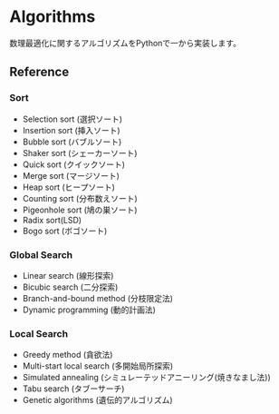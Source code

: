 # Algorithms
数理最適化に関するアルゴリズムをPythonで一から実装します。

## Reference
### Sort
- Selection sort (選択ソート)
- Insertion sort (挿入ソート)
- Bubble sort (バブルソート)
- Shaker sort (シェーカーソート)
- Quick sort (クイックソート)
- Merge sort (マージソート)
- Heap sort (ヒープソート)
- Counting sort (分布数えソート)
- Pigeonhole sort (鳩の巣ソート)
- Radix sort(LSD)
- Bogo sort (ボゴソート)


### Global Search
- Linear search (線形探索)
- Bicubic search (二分探索)
- Branch-and-bound method (分枝限定法)
- Dynamic programming (動的計画法)


### Local Search
- Greedy method (貪欲法)
- Multi-start local search (多開始局所探索)
- Simulated annealing (シミュレーテッドアニーリング(焼きなまし法))
- Tabu search (タブーサーチ)
- Genetic algorithms (遺伝的アルゴリズム)
